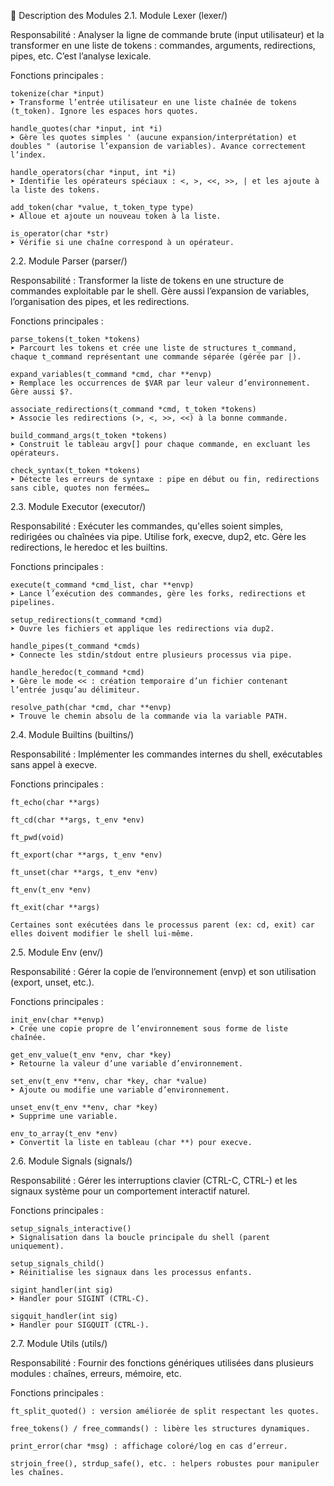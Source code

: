 🔧 Description des Modules
2.1. Module Lexer (lexer/)

Responsabilité :
Analyser la ligne de commande brute (input utilisateur) et la transformer en une liste de tokens : commandes, arguments, redirections, pipes, etc. C’est l’analyse lexicale.

Fonctions principales :

    tokenize(char *input)
    ➤ Transforme l’entrée utilisateur en une liste chaînée de tokens (t_token). Ignore les espaces hors quotes.

    handle_quotes(char *input, int *i)
    ➤ Gère les quotes simples ' (aucune expansion/interprétation) et doubles " (autorise l’expansion de variables). Avance correctement l’index.

    handle_operators(char *input, int *i)
    ➤ Identifie les opérateurs spéciaux : <, >, <<, >>, | et les ajoute à la liste des tokens.

    add_token(char *value, t_token_type type)
    ➤ Alloue et ajoute un nouveau token à la liste.

    is_operator(char *str)
    ➤ Vérifie si une chaîne correspond à un opérateur.

2.2. Module Parser (parser/)

Responsabilité :
Transformer la liste de tokens en une structure de commandes exploitable par le shell. Gère aussi l’expansion de variables, l’organisation des pipes, et les redirections.

Fonctions principales :

    parse_tokens(t_token *tokens)
    ➤ Parcourt les tokens et crée une liste de structures t_command, chaque t_command représentant une commande séparée (gérée par |).

    expand_variables(t_command *cmd, char **envp)
    ➤ Remplace les occurrences de $VAR par leur valeur d’environnement. Gère aussi $?.

    associate_redirections(t_command *cmd, t_token *tokens)
    ➤ Associe les redirections (>, <, >>, <<) à la bonne commande.

    build_command_args(t_token *tokens)
    ➤ Construit le tableau argv[] pour chaque commande, en excluant les opérateurs.

    check_syntax(t_token *tokens)
    ➤ Détecte les erreurs de syntaxe : pipe en début ou fin, redirections sans cible, quotes non fermées…

2.3. Module Executor (executor/)

Responsabilité :
Exécuter les commandes, qu'elles soient simples, redirigées ou chaînées via pipe. Utilise fork, execve, dup2, etc. Gère les redirections, le heredoc et les builtins.

Fonctions principales :

    execute(t_command *cmd_list, char **envp)
    ➤ Lance l’exécution des commandes, gère les forks, redirections et pipelines.

    setup_redirections(t_command *cmd)
    ➤ Ouvre les fichiers et applique les redirections via dup2.

    handle_pipes(t_command *cmds)
    ➤ Connecte les stdin/stdout entre plusieurs processus via pipe.

    handle_heredoc(t_command *cmd)
    ➤ Gère le mode << : création temporaire d’un fichier contenant l’entrée jusqu’au délimiteur.

    resolve_path(char *cmd, char **envp)
    ➤ Trouve le chemin absolu de la commande via la variable PATH.

2.4. Module Builtins (builtins/)

Responsabilité :
Implémenter les commandes internes du shell, exécutables sans appel à execve.

Fonctions principales :

    ft_echo(char **args)

    ft_cd(char **args, t_env *env)

    ft_pwd(void)

    ft_export(char **args, t_env *env)

    ft_unset(char **args, t_env *env)

    ft_env(t_env *env)

    ft_exit(char **args)

    Certaines sont exécutées dans le processus parent (ex: cd, exit) car elles doivent modifier le shell lui-même.

2.5. Module Env (env/)

Responsabilité :
Gérer la copie de l’environnement (envp) et son utilisation (export, unset, etc.).

Fonctions principales :

    init_env(char **envp)
    ➤ Crée une copie propre de l’environnement sous forme de liste chaînée.

    get_env_value(t_env *env, char *key)
    ➤ Retourne la valeur d’une variable d’environnement.

    set_env(t_env **env, char *key, char *value)
    ➤ Ajoute ou modifie une variable d’environnement.

    unset_env(t_env **env, char *key)
    ➤ Supprime une variable.

    env_to_array(t_env *env)
    ➤ Convertit la liste en tableau (char **) pour execve.

2.6. Module Signals (signals/)

Responsabilité :
Gérer les interruptions clavier (CTRL-C, CTRL-) et les signaux système pour un comportement interactif naturel.

Fonctions principales :

    setup_signals_interactive()
    ➤ Signalisation dans la boucle principale du shell (parent uniquement).

    setup_signals_child()
    ➤ Réinitialise les signaux dans les processus enfants.

    sigint_handler(int sig)
    ➤ Handler pour SIGINT (CTRL-C).

    sigquit_handler(int sig)
    ➤ Handler pour SIGQUIT (CTRL-).

2.7. Module Utils (utils/)

Responsabilité :
Fournir des fonctions génériques utilisées dans plusieurs modules : chaînes, erreurs, mémoire, etc.

Fonctions principales :

    ft_split_quoted() : version améliorée de split respectant les quotes.

    free_tokens() / free_commands() : libère les structures dynamiques.

    print_error(char *msg) : affichage coloré/log en cas d’erreur.

    strjoin_free(), strdup_safe(), etc. : helpers robustes pour manipuler les chaînes.